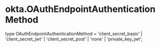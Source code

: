 # okta.OAuthEndpointAuthenticationMethod

type OAuthEndpointAuthenticationMethod = 'client_secret_basic' | 'client_secret_jwt' | 'client_secret_post' | 'none' | 'private_key_jwt';

